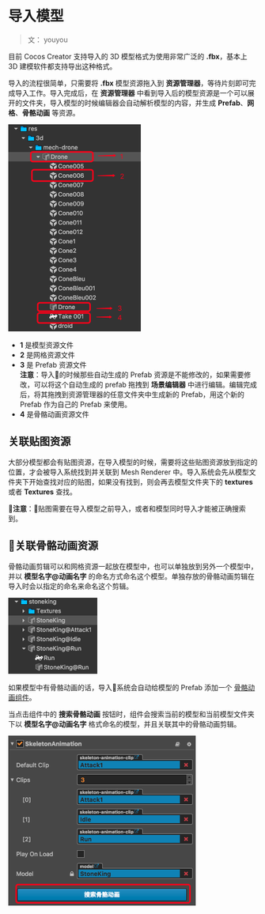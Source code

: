 # 导入模型

> 文： youyou

目前 Cocos Creator 支持导入的 3D 模型格式为使用非常广泛的 **.fbx**，基本上 3D 建模软件都支持导出这种格式。

导入的流程很简单，只需要将 **.fbx** 模型资源拖入到 **资源管理器**，等待片刻即可完成导入工作。导入完成后，在 **资源管理器** 中看到导入后的模型资源是一个可以展开的文件夹，导入模型的时候编辑器会自动解析模型的内容，并生成 **Prefab**、**网格**、**骨骼动画** 等资源。

![import-model](./img/import-model.png)

- **1** 是模型资源文件
- **2** 是网格资源文件
- **3** 是 Prefab 资源文件<br>
    **注意**：导入的时候那些自动生成的 Prefab 资源是不能修改的，如果需要修改，可以将这个自动生成的 prefab 拖拽到 **场景编辑器** 中进行编辑。编辑完成后，将其拖拽到资源管理器的任意文件夹中生成新的 Prefab，用这个新的 Prefab 作为自己的 Prefab 来使用。
- **4** 是骨骼动画资源文件

## 关联贴图资源

大部分模型都会有贴图资源，在导入模型的时候，需要将这些贴图资源放到指定的位置，才会被导入系统找到并关联到 Mesh Renderer 中。导入系统会先从模型文件夹下开始查找对应的贴图，如果没有找到，则会再去模型文件夹下的 **textures** 或者 **Textures** 查找。

**注意**：贴图需要在导入模型之前导入，或者和模型同时导入才能被正确搜索到。

## 关联骨骼动画资源

骨骼动画剪辑可以和网格资源一起放在模型中，也可以单独放到另外一个模型中，并以 **模型名字@动画名字** 的命名方式命名这个模型。单独存放的骨骼动画剪辑在导入时会以指定的命名来命名这个剪辑。

![skeleton-animation-clip-name](./img/skeleton-animation-clip-name.png)

如果模型中有骨骼动画的话，导入系统会自动给模型的 Prefab 添加一个 [骨骼动画组件](skeleton-animation.md)。

当点击组件中的 **搜索骨骼动画** 按钮时，组件会搜索当前的模型和当前模型文件夹下以 **模型名字@动画名字** 格式命名的模型，并且关联其中的骨骼动画剪辑。

![search-skeleton-animation](./img/search-skeleton-animation.png)